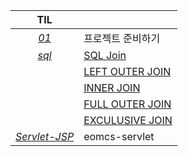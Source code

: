 |TIL||
|:---:|---|
|[*01*](./01/README.md)|프로젝트 준비하기|
|[*sql*](./sql)|[SQL Join](./sql/SQLJoin.md)|
||[LEFT OUTER JOIN](./sql/LeftOuterJoin.md)|
||[INNER JOIN](./sql/InnerJoin.md)|
||[FULL OUTER JOIN](./sql/FullOuterJoin.md)|
||[EXCULUSIVE JOIN](./sql/ExculusiveJoin.md)|
|[*Servlet-JSP*](./Servlet-JSP)|eomcs-servlet|
